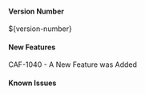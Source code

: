 #### Version Number
${version-number}

#### New Features
CAF-1040 - A New Feature was Added
#### Known Issues
